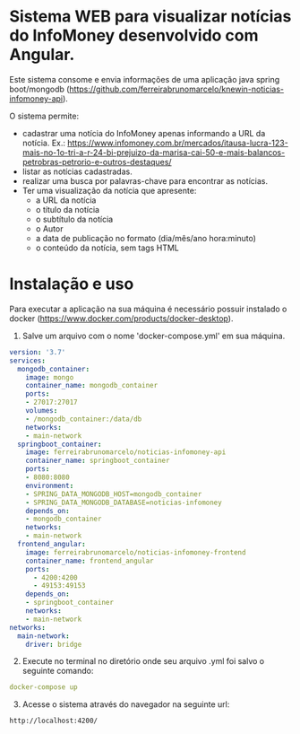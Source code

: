 # Sistema WEB para visualizar notícias do InfoMoney desenvolvido com Angular.

Este sistema consome e envia informações de uma aplicação java spring boot/mongodb (https://github.com/ferreirabrunomarcelo/knewin-noticias-infomoney-api).

O sistema permite:
- cadastrar uma notícia do InfoMoney apenas informando a URL da notícia. Ex.: https://www.infomoney.com.br/mercados/itausa-lucra-123-mais-no-1o-tri-a-r-24-bi-prejuizo-da-marisa-cai-50-e-mais-balancos-petrobras-petrorio-e-outros-destaques/
- listar as notícias cadastradas.
- realizar uma busca por palavras-chave para encontrar as notícias.
- Ter uma visualização da notícia que apresente:
  - a URL da notícia
  - o título da notícia
  - o subtítulo da notícia
  - o Autor
  - a data de publicação no formato (dia/mês/ano hora:minuto)
  - o conteúdo da notícia, sem tags HTML

# Instalação e uso

Para executar a aplicação na sua máquina é necessário possuir instalado o docker (https://www.docker.com/products/docker-desktop). 

1. Salve um arquivo com o nome 'docker-compose.yml' em sua máquina.

```yml
version: '3.7'
services:
  mongodb_container:
    image: mongo
    container_name: mongodb_container
    ports:
    - 27017:27017
    volumes:
    - /mongodb_container:/data/db
    networks:
    - main-network
  springboot_container:
    image: ferreirabrunomarcelo/noticias-infomoney-api
    container_name: springboot_container
    ports:
    - 8080:8080
    environment:
    - SPRING_DATA_MONGODB_HOST=mongodb_container
    - SPRING_DATA_MONGODB_DATABASE=noticias-infomoney
    depends_on:
    - mongodb_container
    networks:
    - main-network
  frontend_angular:
    image: ferreirabrunomarcelo/noticias-infomoney-frontend
    container_name: frontend_angular 
    ports:
      - 4200:4200
      - 49153:49153
    depends_on:
    - springboot_container
    networks:
    - main-network  
networks:
  main-network:
    driver: bridge
```

2. Execute no terminal no diretório onde seu arquivo .yml foi salvo o seguinte comando:

```yml
docker-compose up
```
3. Acesse o sistema através do navegador na seguinte url:

```
http://localhost:4200/
```
